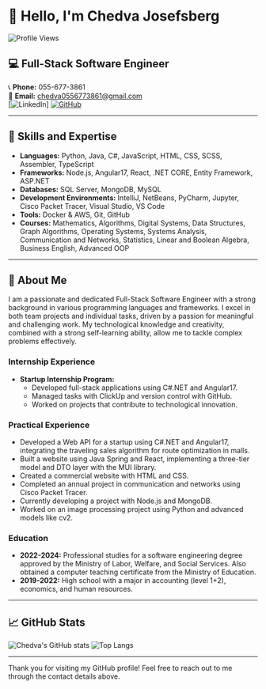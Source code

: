 
# 👋 Hello, I'm Chedva Josefsberg

![Profile Views](https://github.com/chedva-josefsberg=YOUR_GITHUB_USERNAME&color=blueviolet)

## 💻 Full-Stack Software Engineer

📞 **Phone:** 055-677-3861  
📧 **Email:** [chedva0556773861@gmail.com](mailto:chedva0556773861@gmail.com)  
[![LinkedIn](https://img.shields.io/badge/LinkedIn-blue?style=flat&logo=linkedin&logoColor=white)]
[![GitHub](https://img.shields.io/badge/GitHub-black?style=flat&logo=github&logoColor=white)]((https://github.com/chedva-josefsberg))

---

## 🔧 Skills and Expertise

- **Languages:** Python, Java, C#, JavaScript, HTML, CSS, SCSS, Assembler, TypeScript
- **Frameworks:** Node.js, Angular17, React, .NET CORE, Entity Framework, ASP.NET
- **Databases:** SQL Server, MongoDB, MySQL
- **Development Environments:** IntelliJ, NetBeans, PyCharm, Jupyter, Cisco Packet Tracer, Visual Studio, VS Code
- **Tools:** Docker & AWS, Git, GitHub
- **Courses:** Mathematics, Algorithms, Digital Systems, Data Structures, Graph Algorithms, Operating Systems, Systems Analysis, Communication and Networks, Statistics, Linear and Boolean Algebra, Business English, Advanced OOP

---

## 🌟 About Me

I am a passionate and dedicated Full-Stack Software Engineer with a strong background in various programming languages and frameworks. I excel in both team projects and individual tasks, driven by a passion for meaningful and challenging work. My technological knowledge and creativity, combined with a strong self-learning ability, allow me to tackle complex problems effectively.

### Internship Experience

- **Startup Internship Program:**
  - Developed full-stack applications using C#.NET and Angular17.
  - Managed tasks with ClickUp and version control with GitHub.
  - Worked on projects that contribute to technological innovation.

### Practical Experience

- Developed a Web API for a startup using C#.NET and Angular17, integrating the traveling sales algorithm for route optimization in malls.
- Built a website using Java Spring and React, implementing a three-tier model and DTO layer with the MUI library.
- Created a commercial website with HTML and CSS.
- Completed an annual project in communication and networks using Cisco Packet Tracer.
- Currently developing a project with Node.js and MongoDB.
- Worked on an image processing project using Python and advanced models like cv2.

### Education

- **2022-2024:** Professional studies for a software engineering degree approved by the Ministry of Labor, Welfare, and Social Services. Also obtained a computer teaching certificate from the Ministry of Education.
- **2019-2022:** High school with a major in accounting (level 1+2), economics, and human resources.

---

## 📈 GitHub Stats

![Chedva's GitHub stats](https://github-readme-stats.vercel.app/api?username=YOUR_GITHUB_USERNAME&show_icons=true&theme=radical)
![Top Langs](https://github-readme-stats.vercel.app/api/top-langs/?username=YOUR_GITHUB_USERNAME&layout=compact&theme=radical)

---

Thank you for visiting my GitHub profile! Feel free to reach out to me through the contact details above.
```
